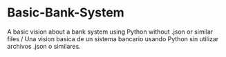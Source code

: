 # Basic-Bank-System
A basic vision about a bank system using Python without .json or similar files / Una vision basica de un sistema bancario usando Python sin utilizar archivos .json o similares.
